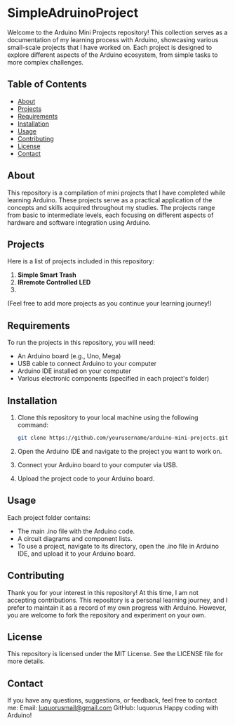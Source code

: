 # SimpleAdruinoProject
Welcome to the Arduino Mini Projects repository! This collection serves as a documentation of my learning process with Arduino, showcasing various small-scale projects that I have worked on. Each project is designed to explore different aspects of the Arduino ecosystem, from simple tasks to more complex challenges.
## Table of Contents

- [About](#about)
- [Projects](#projects)
- [Requirements](#requirements)
- [Installation](#installation)
- [Usage](#usage)
- [Contributing](#contributing)
- [License](#license)
- [Contact](#contact)

## About

This repository is a compilation of mini projects that I have completed while learning Arduino. These projects serve as a practical application of the concepts and skills acquired throughout my studies. The projects range from basic to intermediate levels, each focusing on different aspects of hardware and software integration using Arduino.

## Projects

Here is a list of projects included in this repository:

1. **Simple Smart Trash** 
2. **IRremote Controlled LED**
3. 

(Feel free to add more projects as you continue your learning journey!)

## Requirements

To run the projects in this repository, you will need:

- An Arduino board (e.g., Uno, Mega)
- USB cable to connect Arduino to your computer
- Arduino IDE installed on your computer
- Various electronic components (specified in each project's folder)

## Installation

1. Clone this repository to your local machine using the following command:

   ```bash
   git clone https://github.com/yourusername/arduino-mini-projects.git
2. Open the Arduino IDE and navigate to the project you want to work on.

3. Connect your Arduino board to your computer via USB.

4. Upload the project code to your Arduino board.

## Usage
Each project folder contains:

- The main .ino file with the Arduino code.
- A circuit diagrams and component lists.
- To use a project, navigate to its directory, open the .ino file in Arduino IDE, and upload it to your Arduino board.

## Contributing
Thank you for your interest in this repository! At this time, I am not accepting contributions. This repository is a personal learning journey, and I prefer to maintain it as a record of my own progress with Arduino. However, you are welcome to fork the repository and experiment on your own.

## License
This repository is licensed under the MIT License. See the LICENSE file for more details.

## Contact
If you have any questions, suggestions, or feedback, feel free to contact me:
Email: luquorusmail@gmail.com
GitHub: luquorus
Happy coding with Arduino!
